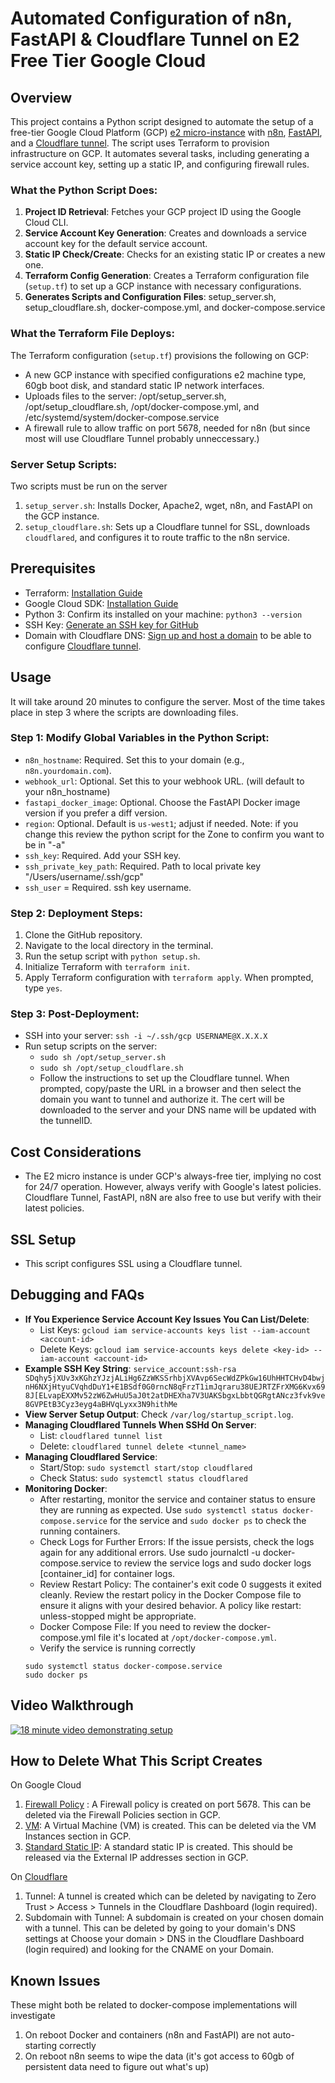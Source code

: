# Automated Configuration of n8n, FastAPI & Cloudflare Tunnel on E2 Free Tier Google Cloud

## Overview
This project contains a Python script designed to automate the setup of a free-tier Google Cloud Platform (GCP) [e2 micro-instance](https://cloud.google.com/free/docs/free-cloud-features#compute) with [n8n](https://n8n.io), [FastAPI](https://fastapi.tiangolo.com), and a [Cloudflare tunnel](https://www.cloudflare.com/products/tunnel/). The script uses Terraform to provision infrastructure on GCP. It automates several tasks, including generating a service account key, setting up a static IP, and configuring firewall rules.

### What the Python Script Does:
1. **Project ID Retrieval**: Fetches your GCP project ID using the Google Cloud CLI.
2. **Service Account Key Generation**: Creates and downloads a service account key for the default service account.
3. **Static IP Check/Create**: Checks for an existing static IP or creates a new one.
4. **Terraform Config Generation**: Creates a Terraform configuration file (`setup.tf`) to set up a GCP instance with necessary configurations.
5. **Generates Scripts and Configuration Files**: setup_server.sh, setup_cloudflare.sh, docker-compose.yml, and docker-compose.service

### What the Terraform File Deploys:
The Terraform configuration (`setup.tf`) provisions the following on GCP:
- A new GCP instance with specified configurations e2 machine type, 60gb boot disk, and standard static IP network interfaces.
- Uploads files to the server: /opt/setup_server.sh, /opt/setup_cloudflare.sh, /opt/docker-compose.yml, and /etc/systemd/system/docker-compose.service
- A firewall rule to allow traffic on port 5678, needed for n8n (but since most will use Cloudflare Tunnel probably unneccessary.)

### Server Setup Scripts:
Two scripts must be run on the server
1. `setup_server.sh`: Installs Docker, Apache2, wget, n8n, and FastAPI on the GCP instance.
2. `setup_cloudflare.sh`: Sets up a Cloudflare tunnel for SSL, downloads `cloudflared`, and configures it to route traffic to the n8n service.

## Prerequisites
- Terraform: [Installation Guide](https://developer.hashicorp.com/terraform/install)
- Google Cloud SDK: [Installation Guide](https://cloud.google.com/sdk/docs/install)
- Python 3: Confirm its installed on your machine: `python3 --version`
- SSH Key: [Generate an SSH key for GitHub](https://docs.github.com/en/authentication/connecting-to-github-with-ssh/generating-a-new-ssh-key-and-adding-it-to-the-ssh-agent)
- Domain with Cloudflare DNS: [Sign up and host a domain](https://developers.cloudflare.com/dns/zone-setups/full-setup/setup/) to be able to configure [Cloudflare tunnel](https://www.cloudflare.com/products/tunnel/).

## Usage
It will take around 20 minutes to configure the server. Most of the time takes place in step 3 where the scripts are downloading files.

### Step 1: Modify Global Variables in the Python Script:
- `n8n_hostname`: Required. Set this to your domain (e.g., `n8n.yourdomain.com`).
- `webhook_url`: Optional. Set this to your webhook URL. (will default to your n8n_hostname)
- `fastapi_docker_image`: Optional. Choose the FastAPI Docker image version if you prefer a diff version.
- `region`: Optional. Default is `us-west1`; adjust if needed. Note: if you change this review the python script for the Zone to confirm you want to be in "-a"
- `ssh_key`: Required. Add your SSH key.
- `ssh_private_key_path`: Required. Path to local private key "/Users/username/.ssh/gcp"
- `ssh_user` = Required. ssh key username.

### Step 2: Deployment Steps:
1. Clone the GitHub repository.
2. Navigate to the local directory in the terminal.
3. Run the setup script with `python setup.sh`.
4. Initialize Terraform with `terraform init`.
5. Apply Terraform configuration with `terraform apply`. When prompted, type `yes`.

### Step 3: Post-Deployment:
- SSH into your server: `ssh -i ~/.ssh/gcp USERNAME@X.X.X.X`
- Run setup scripts on the server:
  - `sudo sh /opt/setup_server.sh`
  - `sudo sh /opt/setup_cloudflare.sh`
  - Follow the instructions to set up the Cloudflare tunnel. When prompted, copy/paste the URL in a browser and then select the domain you want to tunnel and authorize it. The cert will be downloaded to the server and your DNS name will be updated with the tunnelID.

## Cost Considerations
- The E2 micro instance is under GCP's always-free tier, implying no cost for 24/7 operation. However, always verify with Google's latest policies. Cloudflare Tunnel, FastAPI, n8N are also free to use but verify with their latest policies.

## SSL Setup
- This script configures SSL using a Cloudflare tunnel.

## Debugging and FAQs
- **If You Experience Service Account Key Issues You Can List/Delete**:
  - List Keys: `gcloud iam service-accounts keys list --iam-account <account-id>`
  - Delete Keys: `gcloud iam service-accounts keys delete <key-id> --iam-account <account-id>`
- **Example SSH Key String**: `service_account:ssh-rsa SDqhy5jXUv3xKGhzYJzjALiHg6ZzWKSSrhbjXVAvp6SecWdZPkGw16UhHHTCHvD4bwjnH6NXjHtyuCVqhdDuY1+E1BSdf0G0rncN8qFrzT1imJqraru38UEJRTZFrXMG6Kvx698J[ELvapEXXMv52zW6ZwHuU5aJ0t2atDHEXha7V3UAKSbgxLbbtQGRgtANcz3fvk9ve8GVPEtB3Cyz3eyg4aBHVqLyxx3N9hithMe`
- **View Server Setup Output**: Check `/var/log/startup_script.log`.
- **Managing Cloudflared Tunnels When SSHd On Server**:
  - List: `cloudflared tunnel list`
  - Delete: `cloudflared tunnel delete <tunnel_name>`
- **Managing Cloudflared Service**:
  - Start/Stop: `sudo systemctl start/stop cloudflared`
  - Check Status: `sudo systemctl status cloudflared`
- **Monitoring Docker**:
  - After restarting, monitor the service and container status to ensure they are running as expected. Use `sudo systemctl status docker-compose.service` for the service and `sudo docker ps` to check the running containers.
  - Check Logs for Further Errors: If the issue persists, check the logs again for any additional errors. Use sudo journalctl -u docker-compose.service to review the service logs and sudo docker logs [container_id] for container logs.
  - Review Restart Policy: The container's exit code 0 suggests it exited cleanly. Review the restart policy in the Docker Compose file to ensure it aligns with your desired behavior. A policy like restart: unless-stopped might be appropriate.
  - Docker Compose File: If you need to review the docker-compose.yml file it's located at `/opt/docker-compose.yml`.
  - Verify the service is running correctly
  ```
  sudo systemctl status docker-compose.service
  sudo docker ps
  ```

 ## Video Walkthrough
 [![18 minute video demonstrating setup](http://img.youtube.com/vi/91-i_IIa8PQ/0.jpg)](http://www.youtube.com/watch?v=91-i_IIa8PQ "Video Title")

## How to Delete What This Script Creates
On Google Cloud
1. [Firewall Policy](https://console.cloud.google.com/net-security/firewall-manager/firewall-policies) : A Firewall policy is created on port 5678. This can be deleted via the Firewall Policies section in GCP.
2. [VM](https://console.cloud.google.com/compute/instances): A Virtual Machine (VM) is created. This can be deleted via the VM Instances section in GCP.
3. [Standard Static IP](https://console.cloud.google.com/networking/addresses): A standard static IP is created. This should be released via the External IP addresses section in GCP.

On [Cloudflare](https://cloudflare.com)
1. Tunnel: A tunnel is created which can be deleted by navigating to Zero Trust > Access > Tunnels in the Cloudflare Dashboard (login required).
2. Subdomain with Tunnel: A subdomain is created on your chosen domain with a tunnel. This can be deleted by going to your domain's DNS settings at Choose your domain > DNS in the Cloudflare Dashboard (login required) and looking for the CNAME on your Domain.

## Known Issues
These might both be related to docker-compose implementations will investigate
1. On reboot Docker and containers (n8n and FastAPI) are not auto-starting correctly
2. On reboot n8n seems to wipe the data (it's got access to 60gb of persistent data need to figure out what's up) 
